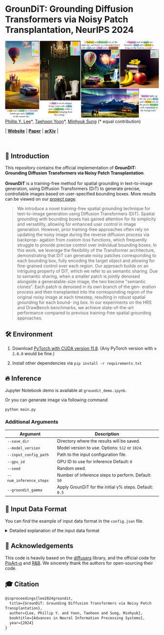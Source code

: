 # GrounDiT: Grounding Diffusion Transformers via Noisy Patch Transplantation, NeurIPS 2024

![teaser](assets/teaser.png)
[Phillip Y. Lee](https://phillipinseoul.github.io/)\*, [Taehoon Yoon](https://github.com/taehoon-yoon)\*, [Minhyuk Sung](https://mhsung.github.io/) (* equal contribution)

| [**Website**](https://groundit-diffusion.github.io/) | [**Paper**](https://groundit-diffusion.github.io/static/groundit_paper.pdf) | [**arXiv**](https://arxiv.org/abs/2410.20474) |

<br />

## 🚀 Introduction
This repository contains the official implementation of **GrounDiT: Grounding Diffusion Transformers via Noisy Patch Transplantation**. <br><br>
**GrounDiT** is a training-free method for spatial grounding in text-to-image generation, using Diffusion Transformers (DiT) to generate precise, controllable images based on user-specified bounding boxes.
More results can be viewed on our [project page](https://groundit-diffusion.github.io/).

[//]: # (### Abstract)
> We introduce a novel training-free spatial grounding technique for text-to-image
generation using Diffusion Transformers (DiT). Spatial grounding with bounding
boxes has gained attention for its simplicity and versatility, allowing for enhanced
user control in image generation. However, prior training-free approaches often
rely on updating the noisy image during the reverse diffusion process via backprop-
agation from custom loss functions, which frequently struggle to provide precise
control over individual bounding boxes. In this work, we leverage the flexibility of
the Transformer architecture, demonstrating that DiT can generate noisy patches
corresponding to each bounding box, fully encoding the target object and allowing
for fine-grained control over each region. Our approach builds on an intriguing
property of DiT, which we refer to as semantic sharing. Due to semantic sharing,
when a smaller patch is jointly denoised alongside a generatable-size image, the
two become "semantic clones". Each patch is denoised in its own branch of the gen-
eration process and then transplanted into the corresponding region of the original
noisy image at each timestep, resulting in robust spatial grounding for each bound-
ing box. In our experiments on the HRS and DrawBench benchmarks, we achieve
state-of-the-art performance compared to previous training-free spatial grounding
approaches.

## 🛠️ Environment

1. Download [PyTorch with CUDA version 11.8](https://pytorch.org/get-started/locally/). (Any PyTorch version with ≥ `2.0.0` would be fine.)
   
2. Install other dependencies via ```pip install -r requirements.txt```

## 🔥 Inference

Jupyter Notebook demo is available at ```groundit_demo.ipynb```.

Or you can generate image via following command

```
python main.py 
```

### Additional Arguments

| Argument                 | Description                                                                 |
|--------------------------|-----------------------------------------------------------------------------|
| `--save_dir`             | Directory where the results will be saved.                                  |
| `--model_version`        | Model version to use. Options: `512` or `1024`.                             |
| `--input_config_path`    | Path to the input configuration file.                                       |
| `--gpu_id`               | GPU ID to use for inference Default: `0`                                    |
| `--seed`                 | Random seed.                                                                |
| `--num_inference_steps`  | Number of inference steps to perform. Default: `50`                         |
| `--groundit_gamma`       | Apply GrounDiT for the initial γ% steps. Default: `0.5`                     |

<!-- ## Input Data Format

You can find the example of input data format in the ```config.json``` file. 

- `prompt` : Input text for the image generation.

- `phrases` : list of string. Where each string is the phrase describing the desired object to be placed in the box. 
It can be multi-word like *brown bear*. **Each phrase must be presented inside the `prompt`.**

- `bboxes` : list containing the lists of location information of bounding boxes for each phrase. Each list for the phrase can contain multiple list corresponding to multiple bounding boxs per phrase.  The convention for bounding box is `[ul_x, ul_y, lr_x, lr_y]`. Each number should be in `[0, 1]`, where it represents the fraction of corresponding length.
  - `ul_x` : x-coordinate of the upper-left corner of the bounding box.
  - `ul_y` : y-coordinate of the upper-left corner of the bounding box.
  - `lr_x` : x-coordinate of the lower-right corner of the bounding box.
  - `lr_y` : y-coordinate of the lower-right corner of the bounding box.

- `height, width` **or** `aspect_ratio` : Specify either `height` and `width` or just `aspect_ratio`. You can use any aspect ratio you want but too abnormal value would result in implausible image. Recommended range is `[0.25, 4.0]`. If you are specify `height` and `width`, any value wolud be fine but as mentioned in the paper if the value for resolution is far from the **generatable resolution** of PixArt-α, the resulting image would be implausible. For the details of **generatable resolution**, please see the appendix D in our paper. You can consult reasonable resolution values in the `ASPECT_RATIO_512_BIN` or `ASPECT_RATIO_1024_BIN` dictionary, depending on your specified model_version, inside the `/groundit/pipeline_groundit.py` file.  -->


## 📝 Input Data Format  

You can find the example of input data format in the ```config.json``` file.

<details>
<summary>Detailed explanation of the input data format</summary>
<br>

```json
{
    "0": {
        "prompt": "a wide view picture of an antique living room with a chair, table, fireplace, and a bed",
        "phrases": ["chair", "table", "fireplace", "bed"],
        "bboxes": [[[0.0, 0.4, 0.15, 1.0]], [[0.25, 0.6, 0.45, 1.0]], [[0.475, 0.1, 0.65, 0.9]], [[0.7, 0.5, 1.0, 1.0]]],
        "height": 288,
        "width": 896
    }
}
```

### Fields

1. **`prompt`**  
   - Type: `str`  
   - Description: The input text describing the image to be generated.  
   - Example: `"a wide view picture of an antique living room with a chair, table, fireplace, and a bed"`  

2. **`phrases`**  
   - Type: `list[str]`  
   - Description: A list of object descriptions (**phrase**) that you want to position in the image.  
   - **IMPORTANT: Each phrase must be presented inside the `prompt`.**
   - Notes:  
     - Each phrase can contain multiple words (e.g., *brown bear*).  
   - Example: `["chair", "table", "fireplace", "bed"]`  

3. **`bboxes`**  
   - Type: `list[list[list[float]]]`  
   - Description: A list containing bounding box coordinates for each phrase.  
   - **IMPORTANT: The order of bounding boxes list must match the order of `phrases`.**
   - Notes:
     - Each phrase can have multiple bounding boxes.  
     - Bounding boxes follow the format `[ul_x, ul_y, lr_x, lr_y]`, where:  
       - `ul_x`: x-coordinate of the upper-left corner (0 to 1).  
       - `ul_y`: y-coordinate of the upper-left corner (0 to 1).  
       - `lr_x`: x-coordinate of the lower-right corner (0 to 1).  
       - `lr_y`: y-coordinate of the lower-right corner (0 to 1).  
   - Example:  
     ```json
     "bboxes": [
         [[0.0, 0.4, 0.15, 1.0]],    // Bounding box for "chair"
         [[0.25, 0.6, 0.45, 1.0]],   // Bounding box for "table"
         [[0.475, 0.1, 0.65, 0.9]],  // Bounding box for "fireplace"
         [[0.7, 0.5, 1.0, 1.0]]      // Bounding box for "bed"
     ]
     ```  

4. **`height` and `width`**   
   - Type: `int`  
   - Description: The dimensions of the generated image in pixels.  
   - Notes:  
     - Use either `height` and `width` **or** `aspect_ratio`. At least one should be present.
     - Specify both `height` and `width` for exact resolution.  
     - Values that deviate significantly from the [**generatable resolutions**](#guidelines-for-resolution) may result in implausible images.  
   - Example:  
     ```json
     "height": 288,
     "width": 896
     ```

5. **`aspect_ratio`**   
   - Type: `float`  
   - Description: The aspect ratio of the image (width / height).  
   - Notes:  
     - Use either `height` and `width` **or** `aspect_ratio`. At least one should be present.
     - Recommended range: `[0.25, 4.0]`  
     - Extreme values may result in unrealistic images.  

---

### Guidelines for Resolution  

- You can consult reasonable resolution values in the `ASPECT_RATIO_512_BIN` or `ASPECT_RATIO_1024_BIN` dictionaries, depending on your specified `model_version`, inside the `/groundit/pipeline_groundit.py` file.

- For the details of **generatable resolution**, please check **Appendix D** in our [paper](https://groundit-diffusion.github.io/static/groundit_paper.pdf).

</details>

## 🙏 Acknowledgements
This code is heavily based on the [diffusers](https://github.com/huggingface/diffusers) library, and the official code for [PixArt-α](https://github.com/PixArt-alpha/PixArt-alpha) and [R&B](https://github.com/StevenShaw1999/RnB). We sincerely thank the authors for open-sourcing their code. 

## 🎓 Citation
```
@inproceedings{lee2024groundit,
  title={GrounDiT: Grounding Diffusion Transformers via Noisy Patch Transplantation},
  author={Lee, Phillip Y. and Yoon, Taehoon and Sung, Minhyuk},
  booktitle={Advances in Neural Information Processing Systems},
  year={2024}
}
```
